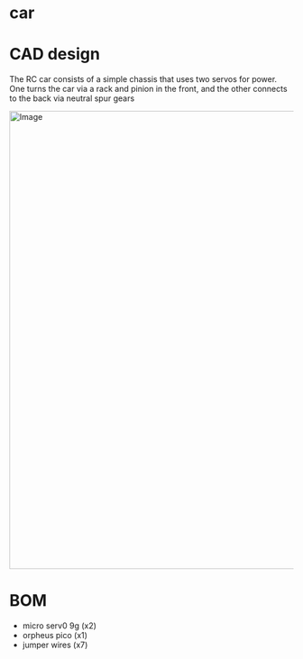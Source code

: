 # car

# CAD design
The RC car consists of a simple chassis that uses two servos for power. One turns the car via a rack and pinion in the front, and the other connects to the back via neutral spur gears

<img width="998" height="813" alt="Image" src="https://github.com/user-attachments/assets/1bbc824f-9355-42aa-b2e9-63a3c0db87bc" />

# BOM
- micro serv0 9g (x2)
- orpheus pico (x1)
- jumper wires (x7)
